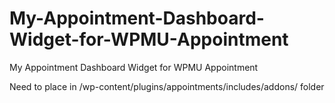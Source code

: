 My-Appointment-Dashboard-Widget-for-WPMU-Appointment
====================================================

My Appointment Dashboard Widget for WPMU Appointment

Need to place in /wp-content/plugins/appointments/includes/addons/ folder 

